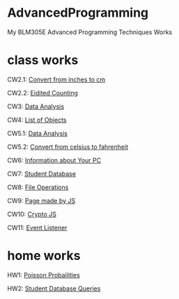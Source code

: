 # AdvancedProgramming

My BLM305E Advanced Programming Techniques Works

# class works

CW2.1: [Convert from inches to cm](https://moaazgab.github.io/AdvancedProgramming/ClassWork/CW2/ConvertFromtoInc.html)

CW2.2: [Eidited Counting](https://moaazgab.github.io/AdvancedProgramming/ClassWork/CW2/Eidited%20Counting.html)

CW3: [Data Analysis](https://moaazgab.github.io/AdvancedProgramming/ClassWork/CW3/chap4.html)

CW4: [List of Objects](https://moaazgab.github.io/AdvancedProgramming/ClassWork/CW4/ObjectList.html)

CW5.1: [Data Analysis](https://moaazgab.github.io/AdvancedProgramming/ClassWork/CW5/chap4.html)

CW5.2: [Convert from celsius to fahrenheit](https://moaazgab.github.io/AdvancedProgramming/ClassWork/CW5/ConvertFromFahrenheitToCelsius.html)

CW6: [Information about Your PC](https://moaazgab.github.io/AdvancedProgramming/ClassWork/CW6/CW6.html)

CW7: [Student Database](https://moaazgab.github.io/AdvancedProgramming/ClassWork/CW7/Students.html)

CW8: [File Operations](https://moaazgab.github.io/AdvancedProgramming/ClassWork/CW8/Files%20Operations.html)

CW9: [Page made by JS](https://moaazgab.github.io/AdvancedProgramming/ClassWork/CW9/html_page_made_by_js.html)

CW10: [Crypto JS](https://moaazgab.github.io/AdvancedProgramming/ClassWork/CW10/CryptoJS.html)

CW11: [Event Listener](https://moaazgab.github.io/AdvancedProgramming/ClassWork/CW11/EventListner.html)

# home works

HW1: [Poisson Probailities](https://moaazgab.github.io/AdvancedProgramming/HomeWork/HW1/Poisson%20Probailities.html)

HW2: [Student Database Queries](https://moaazgab.github.io/AdvancedProgramming/HomeWork/HW2/Database%20and%20timing.html)
